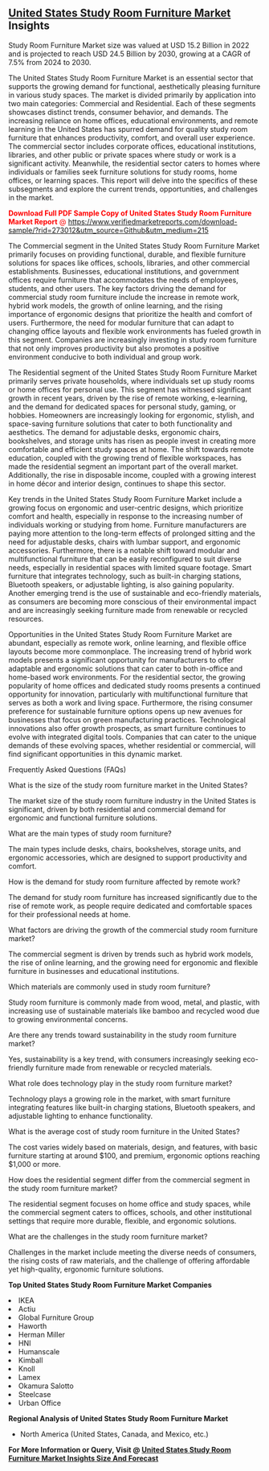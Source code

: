 <h2><a href="https://www.verifiedmarketreports.com/download-sample/?rid=273012&amp;utm_source=Github&amp;utm_medium=215" target="_blank">United States Study Room Furniture Market</a> Insights</h2><p>Study Room Furniture Market size was valued at USD 15.2 Billion in 2022 and is projected to reach USD 24.5 Billion by 2030, growing at a CAGR of 7.5% from 2024 to 2030.</p><p> <p>The United States Study Room Furniture Market is an essential sector that supports the growing demand for functional, aesthetically pleasing furniture in various study spaces. The market is divided primarily by application into two main categories: Commercial and Residential. Each of these segments showcases distinct trends, consumer behavior, and demands. The increasing reliance on home offices, educational environments, and remote learning in the United States has spurred demand for quality study room furniture that enhances productivity, comfort, and overall user experience. The commercial sector includes corporate offices, educational institutions, libraries, and other public or private spaces where study or work is a significant activity. Meanwhile, the residential sector caters to homes where individuals or families seek furniture solutions for study rooms, home offices, or learning spaces. This report will delve into the specifics of these subsegments and explore the current trends, opportunities, and challenges in the market. <p><span class=""><span style="color: #ff0000;"><strong>Download Full PDF Sample Copy of United States Study Room Furniture Market Report</strong> @ </span><a href="https://www.verifiedmarketreports.com/download-sample/?rid=273012&amp;utm_source=Github&amp;utm_medium=215" target="_blank">https://www.verifiedmarketreports.com/download-sample/?rid=273012&amp;utm_source=Github&amp;utm_medium=215</a></span></p></p> <p>The Commercial segment in the United States Study Room Furniture Market primarily focuses on providing functional, durable, and flexible furniture solutions for spaces like offices, schools, libraries, and other commercial establishments. Businesses, educational institutions, and government offices require furniture that accommodates the needs of employees, students, and other users. The key factors driving the demand for commercial study room furniture include the increase in remote work, hybrid work models, the growth of online learning, and the rising importance of ergonomic designs that prioritize the health and comfort of users. Furthermore, the need for modular furniture that can adapt to changing office layouts and flexible work environments has fueled growth in this segment. Companies are increasingly investing in study room furniture that not only improves productivity but also promotes a positive environment conducive to both individual and group work. <p>The Residential segment of the United States Study Room Furniture Market primarily serves private households, where individuals set up study rooms or home offices for personal use. This segment has witnessed significant growth in recent years, driven by the rise of remote working, e-learning, and the demand for dedicated spaces for personal study, gaming, or hobbies. Homeowners are increasingly looking for ergonomic, stylish, and space-saving furniture solutions that cater to both functionality and aesthetics. The demand for adjustable desks, ergonomic chairs, bookshelves, and storage units has risen as people invest in creating more comfortable and efficient study spaces at home. The shift towards remote education, coupled with the growing trend of flexible workspaces, has made the residential segment an important part of the overall market. Additionally, the rise in disposable income, coupled with a growing interest in home décor and interior design, continues to shape this sector. <p>Key trends in the United States Study Room Furniture Market include a growing focus on ergonomic and user-centric designs, which prioritize comfort and health, especially in response to the increasing number of individuals working or studying from home. Furniture manufacturers are paying more attention to the long-term effects of prolonged sitting and the need for adjustable desks, chairs with lumbar support, and ergonomic accessories. Furthermore, there is a notable shift toward modular and multifunctional furniture that can be easily reconfigured to suit diverse needs, especially in residential spaces with limited square footage. Smart furniture that integrates technology, such as built-in charging stations, Bluetooth speakers, or adjustable lighting, is also gaining popularity. Another emerging trend is the use of sustainable and eco-friendly materials, as consumers are becoming more conscious of their environmental impact and are increasingly seeking furniture made from renewable or recycled resources. <p>Opportunities in the United States Study Room Furniture Market are abundant, especially as remote work, online learning, and flexible office layouts become more commonplace. The increasing trend of hybrid work models presents a significant opportunity for manufacturers to offer adaptable and ergonomic solutions that can cater to both in-office and home-based work environments. For the residential sector, the growing popularity of home offices and dedicated study rooms presents a continued opportunity for innovation, particularly with multifunctional furniture that serves as both a work and living space. Furthermore, the rising consumer preference for sustainable furniture options opens up new avenues for businesses that focus on green manufacturing practices. Technological innovations also offer growth prospects, as smart furniture continues to evolve with integrated digital tools. Companies that can cater to the unique demands of these evolving spaces, whether residential or commercial, will find significant opportunities in this dynamic market. <p>Frequently Asked Questions (FAQs)</p> <p>What is the size of the study room furniture market in the United States?</p> <p>The market size of the study room furniture industry in the United States is significant, driven by both residential and commercial demand for ergonomic and functional furniture solutions.</p> <p>What are the main types of study room furniture?</p> <p>The main types include desks, chairs, bookshelves, storage units, and ergonomic accessories, which are designed to support productivity and comfort.</p> <p>How is the demand for study room furniture affected by remote work?</p> <p>The demand for study room furniture has increased significantly due to the rise of remote work, as people require dedicated and comfortable spaces for their professional needs at home.</p> <p>What factors are driving the growth of the commercial study room furniture market?</p> <p>The commercial segment is driven by trends such as hybrid work models, the rise of online learning, and the growing need for ergonomic and flexible furniture in businesses and educational institutions.</p> <p>Which materials are commonly used in study room furniture?</p> <p>Study room furniture is commonly made from wood, metal, and plastic, with increasing use of sustainable materials like bamboo and recycled wood due to growing environmental concerns.</p> <p>Are there any trends toward sustainability in the study room furniture market?</p> <p>Yes, sustainability is a key trend, with consumers increasingly seeking eco-friendly furniture made from renewable or recycled materials.</p> <p>What role does technology play in the study room furniture market?</p> <p>Technology plays a growing role in the market, with smart furniture integrating features like built-in charging stations, Bluetooth speakers, and adjustable lighting to enhance functionality.</p> <p>What is the average cost of study room furniture in the United States?</p> <p>The cost varies widely based on materials, design, and features, with basic furniture starting at around $100, and premium, ergonomic options reaching $1,000 or more.</p> <p>How does the residential segment differ from the commercial segment in the study room furniture market?</p> <p>The residential segment focuses on home office and study spaces, while the commercial segment caters to offices, schools, and other institutional settings that require more durable, flexible, and ergonomic solutions.</p> <p>What are the challenges in the study room furniture market?</p> <p>Challenges in the market include meeting the diverse needs of consumers, the rising costs of raw materials, and the challenge of offering affordable yet high-quality, ergonomic furniture solutions.</p> </p><p><strong>Top United States Study Room Furniture Market Companies</strong></p><div data-test-id=""><p><li>IKEA</li><li> Actiu</li><li> Global Furniture Group</li><li> Haworth</li><li> Herman Miller</li><li> HNI</li><li> Humanscale</li><li> Kimball</li><li> Knoll</li><li> Lamex</li><li> Okamura Salotto</li><li> Steelcase</li><li> Urban Office</li></p><div><strong>Regional Analysis of&nbsp;United States Study Room Furniture Market</strong></div><ul><li dir="ltr"><p dir="ltr">North America&nbsp;(United States, Canada, and Mexico, etc.)</p></li></ul><p><strong>For More Information or Query, Visit @&nbsp;</strong><strong><a href="https://www.verifiedmarketreports.com/product/study-room-furniture-market/?utm_source=Github&amp;utm_medium=215" target="_blank">United States Study Room Furniture Market Insights Size And Forecast</a></strong></p></div>
